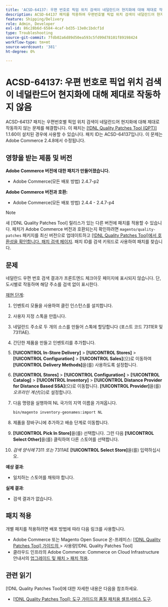 ```yaml
---
title: 'ACSD-64137: 우편 번호로 픽업 위치 검색이 네덜란드어 현지화에 대해 제대로 작동하지 않음'
description: ACSD-64137 패치를 적용하여 우편번호별 픽업 위치 검색이 네덜란드어 현지화에 대해 제대로 작동하지 않는 문제를 해결합니다.
feature: Shipping/Delivery
role: Admin, Developer
exl-id: 86c28b6d-6584-4caf-bd35-13e0c1bdcf1d
type: Troubleshooting
source-git-commit: 7fdb02a6d89d50ea593c5fd99d78101f89198424
workflow-type: tm+mt
source-wordcount: '381'
ht-degree: 0%

---
```


# ACSD-64137: 우편 번호로 픽업 위치 검색이 네덜란드어 현지화에 대해 제대로 작동하지 않음

ACSD-64137 패치는 우편번호별 픽업 위치 검색이 네덜란드어 현지화에 대해 제대로 작동하지 않는 문제를 해결합니다. 이 패치는 [[!DNL Quality Patches Tool (QPT)]](/help/tools/quality-patches-tool/quality-patches-tool-to-self-serve-quality-patches.md) 1.1.60이 설치된 경우에 사용할 수 있습니다. 패치 ID는 ACSD-64137입니다. 이 문제는 Adobe Commerce 2.4.8에서 수정됩니다.

## 영향을 받는 제품 및 버전

**Adobe Commerce 버전에 대한 패치가 만들어졌습니다.**

* Adobe Commerce(모든 배포 방법) 2.4.7-p2

**Adobe Commerce 버전과 호환:**

* Adobe Commerce(모든 배포 방법) 2.4.4 - 2.4.7-p4

>[!NOTE]
>
>새 [!DNL Quality Patches Tool] 릴리스가 있는 다른 버전에 패치를 적용할 수 있습니다. 패치가 Adobe Commerce 버전과 호환되는지 확인하려면 `magento/quality-patches` 패키지를 최신 버전으로 업데이트하고 [[!DNL Quality Patches Tool]에서 호환성을 확인합니다. 패치 검색 페이지](https://experienceleague.adobe.com/tools/commerce-quality-patches/index.html?lang=ko). 패치 ID를 검색 키워드로 사용하여 패치를 찾습니다.

## 문제

네덜란드 우편 번호 검색 결과가 프론트엔드 체크아웃 페이지에 표시되지 않습니다. 단, 도시별로 작동하며 해당 주소를 검색 없이 표시한다.

<u>재현 단계</u>:

1. 인벤토리 모듈을 사용하여 클린 인스턴스를 설치합니다.
1. 사용자 지정 스톡을 만듭니다.
1. 네덜란드 주소로 두 개의 소스를 만들어 스톡에 할당합니다 (포스트 코드 7311ER 및 7311AE).
1. 간단한 제품을 만들고 인벤토리를 추가합니다.
1. **[!UICONTROL In-Store Delivery]** > **[!UICONTROL Stores]** > **[!UICONTROL Configuration]** > **[!UICONTROL Sales]**(으)로 이동하여 **[!UICONTROL Delivery Methods]**&#x200B;을(를) 사용하도록 설정합니다.
1. **[!UICONTROL Stores]** > **[!UICONTROL Configuration]** > **[!UICONTROL Catalog]** > **[!UICONTROL Inventory]** > **[!UICONTROL Distance Provider for Distance Based SSA]**(으)로 이동합니다. **[!UICONTROL Provider]**&#x200B;을(를) *오프라인 계산*(으)로 설정합니다.
1. 다음 명령을 실행하여 NL 국가의 지역 이름을 가져옵니다.

   ```bash
   bin/magento inventory-geonames:import NL
   ```

1. 제품을 장바구니에 추가하고 배송 단계로 이동합니다.
1. **[!UICONTROL Pick In Store]**&#x200B;을(를) 선택합니다. 그런 다음 **[!UICONTROL Select Other]**&#x200B;을(를) 클릭하여 다른 스토어를 선택합니다.
1. *검색 양식에* 7311 *또는* 7311AE **[!UICONTROL Select Store]**&#x200B;을(를) 입력하십시오.


**예상 결과**:

* 일치하는 스토어를 채워야 합니다.

**실제 결과**:

* 검색 결과가 없습니다.

## 패치 적용

개별 패치를 적용하려면 배포 방법에 따라 다음 링크를 사용합니다.

* Adobe Commerce 또는 Magento Open Source 온-프레미스: [[!DNL Quality Patches Tool]  가이드의 ](/help/tools/quality-patches-tool/usage.md)> 사용량[!DNL Quality Patches Tool]
* 클라우드 인프라의 Adobe Commerce: Commerce on Cloud Infrastructure 안내서의 [업그레이드 및 패치 > 패치 적용](https://experienceleague.adobe.com/docs/commerce-cloud-service/user-guide/develop/upgrade/apply-patches.html?lang=ko).


## 관련 읽기

[!DNL Quality Patches Tool]에 대한 자세한 내용은 다음을 참조하세요.

* [[!DNL Quality Patches Tool]: 도구 가이드의 품질 패치용 셀프서비스 도구](/help/tools/quality-patches-tool/quality-patches-tool-to-self-serve-quality-patches.md).
